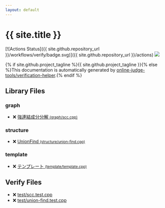 ```yaml
---
layout: default
---
```


<!-- mathjax config similar to math.stackexchange -->
<script type="text/javascript" async
  src="https://cdnjs.cloudflare.com/ajax/libs/mathjax/2.7.5/MathJax.js?config=TeX-MML-AM_CHTML">
</script>
<script type="text/x-mathjax-config">
  MathJax.Hub.Config({
    TeX: { equationNumbers: { autoNumber: "AMS" }},
    tex2jax: {
      inlineMath: [ ['$','$'] ],
      processEscapes: true
    },
    "HTML-CSS": { matchFontHeight: false },
    displayAlign: "left",
    displayIndent: "2em"
  });
</script>

<script type="text/javascript" src="https://cdnjs.cloudflare.com/ajax/libs/jquery/3.4.1/jquery.min.js"></script>
<script src="https://cdn.jsdelivr.net/npm/jquery-balloon-js@1.1.2/jquery.balloon.min.js" integrity="sha256-ZEYs9VrgAeNuPvs15E39OsyOJaIkXEEt10fzxJ20+2I=" crossorigin="anonymous"></script>
<script type="text/javascript" src="assets/js/copy-button.js"></script>
<link rel="stylesheet" href="assets/css/copy-button.css" />


# {{ site.title }}

[![Actions Status]({{ site.github.repository_url }}/workflows/verify/badge.svg)]({{ site.github.repository_url }}/actions)
<a href="{{ site.github.repository_url }}"><img src="https://img.shields.io/github/last-commit/{{ site.github.owner_name }}/{{ site.github.repository_name }}" /></a>

{% if site.github.project_tagline %}{{ site.github.project_tagline }}{% else %}This documentation is automatically generated by <a href="https://github.com/online-judge-tools/verification-helper">online-judge-tools/verification-helper</a>.{% endif %}

## Library Files

<div id="f8b0b924ebd7046dbfa85a856e4682c8"></div>

### graph

* :x: <a href="library/graph/scc.cpp.html">強連結成分分解 <small>(graph/scc.cpp)</small></a>


<div id="07414f4e15ca943e6cde032dec85d92f"></div>

### structure

* :x: <a href="library/structure/union-find.cpp.html">UnionFind <small>(structure/union-find.cpp)</small></a>


<div id="66f6181bcb4cff4cd38fbc804a036db6"></div>

### template

* :x: <a href="library/template/template.cpp.html">テンプレート <small>(template/template.cpp)</small></a>


## Verify Files

* :x: <a href="verify/test/scc.test.cpp.html">test/scc.test.cpp</a>
* :x: <a href="verify/test/union-find.test.cpp.html">test/union-find.test.cpp</a>


